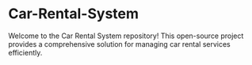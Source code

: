 # Car-Rental-System
Welcome to the Car Rental System repository! This open-source project provides a comprehensive solution for managing car rental services efficiently. 
